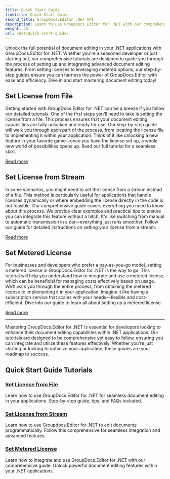 ```yaml
---
title: Quick Start Guide
linktitle: Quick Start Guide
second_title: GroupDocs.Editor .NET API
description: Learn to use GroupDocs.Editor for .NET with our comprehensive tutorials. Set licenses, integrate features, and unlock powerful document editing capabilities.
weight: 26
url: /net/quick-start-guide/
---
```

Unlock the full potential of document editing in your .NET applications with GroupDocs.Editor for .NET. Whether you're a seasoned developer or just starting out, our comprehensive tutorials are designed to guide you through the process of setting up and integrating advanced document editing features. From setting licenses to leveraging metered options, our step-by-step guides ensure you can harness the power of GroupDocs.Editor with ease and efficiency. Dive in and start mastering document editing today!
## Set License from File

Getting started with GroupDocs.Editor for .NET can be a breeze if you follow our detailed tutorials. One of the first steps you'll need to take is setting the license from a file. This process ensures that your document editing capabilities are fully unlocked and ready for use. Our step-by-step guide will walk you through each part of the process, from locating the license file to implementing it within your application. Think of it like unlocking a new feature in your favorite game—once you have the license set up, a whole new world of possibilities opens up. Read our full tutorial for a seamless start.

[Read more](./set-license-from-file/)

## Set License from Stream

In some scenarios, you might need to set the license from a stream instead of a file. This method is particularly useful for applications that handle licenses dynamically or where embedding the license directly in the code is not feasible. Our comprehensive guide covers everything you need to know about this process. We provide clear examples and practical tips to ensure you can integrate this feature without a hitch. It's like switching from manual to automatic transmission in a car—everything just runs smoother. Follow our guide for detailed instructions on setting your license from a stream.

[Read more](./set-license-from-stream/)

## Set Metered License

For businesses and developers who prefer a pay-as-you-go model, setting a metered license in GroupDocs.Editor for .NET is the way to go. This tutorial will help you understand how to integrate and use a metered license, which can be beneficial for managing costs effectively based on usage. We’ll walk you through the entire process, from obtaining the metered license to implementing it in your application. Imagine it like having a subscription service that scales with your needs—flexible and cost-efficient. Dive into our guide to learn all about setting up a metered license.

[Read more](./set-metered-license/)

---

Mastering GroupDocs.Editor for .NET is essential for developers looking to enhance their document editing capabilities within .NET applications. Our tutorials are designed to be comprehensive yet easy to follow, ensuring you can integrate and utilize these features effectively. Whether you're just starting or looking to optimize your application, these guides are your roadmap to success.
## Quick Start Guide Tutorials
### [Set License from File](./set-license-from-file/)
Learn how to use GroupDocs.Editor for .NET for seamless document editing in your applications. Step-by-step guide, tips, and FAQs included.
### [Set License from Stream](./set-license-from-stream/)
Learn how to use Groupdocs.Editor for .NET to edit documents programmatically. Follow this comprehensive for seamless integration and advanced features.
### [Set Metered License](./set-metered-license/)
Learn how to integrate and use GroupDocs.Editor for .NET with our comprehensive guide. Unlock powerful document editing features within your .NET applications.